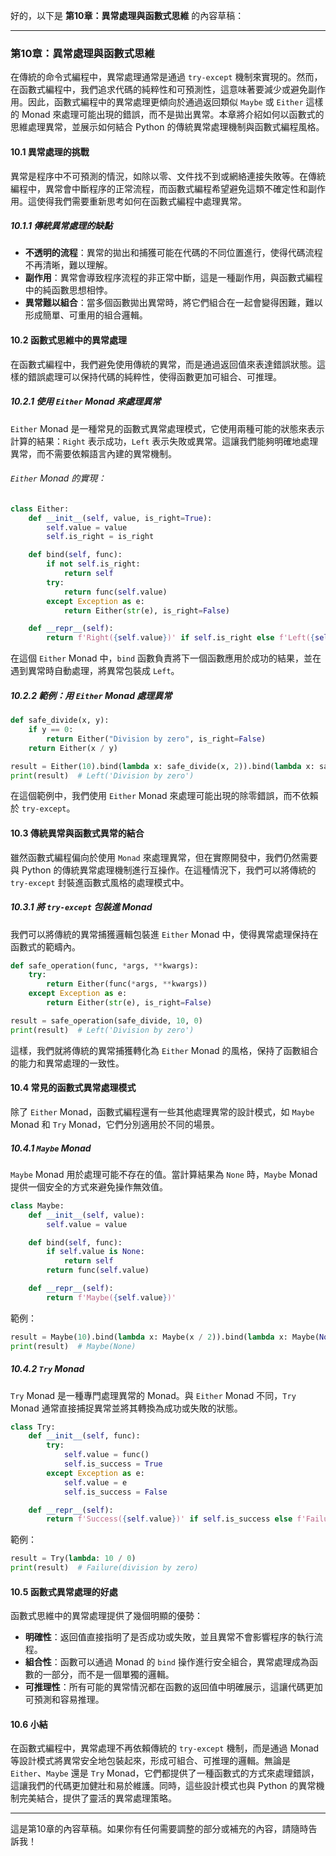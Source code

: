 好的，以下是 **第10章：異常處理與函數式思維** 的內容草稿：

---

### 第10章：異常處理與函數式思維

在傳統的命令式編程中，異常處理通常是通過 `try-except` 機制來實現的。然而，在函數式編程中，我們追求代碼的純粹性和可預測性，這意味著要減少或避免副作用。因此，函數式編程中的異常處理更傾向於通過返回類似 `Maybe` 或 `Either` 這樣的 Monad 來處理可能出現的錯誤，而不是拋出異常。本章將介紹如何以函數式的思維處理異常，並展示如何結合 Python 的傳統異常處理機制與函數式編程風格。

#### 10.1 異常處理的挑戰

異常是程序中不可預測的情況，如除以零、文件找不到或網絡連接失敗等。在傳統編程中，異常會中斷程序的正常流程，而函數式編程希望避免這類不確定性和副作用。這使得我們需要重新思考如何在函數式編程中處理異常。

##### 10.1.1 傳統異常處理的缺點

- **不透明的流程**：異常的拋出和捕獲可能在代碼的不同位置進行，使得代碼流程不再清晰，難以理解。
- **副作用**：異常會導致程序流程的非正常中斷，這是一種副作用，與函數式編程中的純函數思想相悖。
- **異常難以組合**：當多個函數拋出異常時，將它們組合在一起會變得困難，難以形成簡單、可重用的組合邏輯。

#### 10.2 函數式思維中的異常處理

在函數式編程中，我們避免使用傳統的異常，而是通過返回值來表達錯誤狀態。這樣的錯誤處理可以保持代碼的純粹性，使得函數更加可組合、可推理。

##### 10.2.1 使用 `Either` Monad 來處理異常

`Either` Monad 是一種常見的函數式異常處理模式，它使用兩種可能的狀態來表示計算的結果：`Right` 表示成功，`Left` 表示失敗或異常。這讓我們能夠明確地處理異常，而不需要依賴語言內建的異常機制。

###### `Either` Monad 的實現：

```python
class Either:
    def __init__(self, value, is_right=True):
        self.value = value
        self.is_right = is_right

    def bind(self, func):
        if not self.is_right:
            return self
        try:
            return func(self.value)
        except Exception as e:
            return Either(str(e), is_right=False)

    def __repr__(self):
        return f'Right({self.value})' if self.is_right else f'Left({self.value})'
```

在這個 `Either` Monad 中，`bind` 函數負責將下一個函數應用於成功的結果，並在遇到異常時自動處理，將異常包裝成 `Left`。

##### 10.2.2 範例：用 `Either` Monad 處理異常

```python
def safe_divide(x, y):
    if y == 0:
        return Either("Division by zero", is_right=False)
    return Either(x / y)

result = Either(10).bind(lambda x: safe_divide(x, 2)).bind(lambda x: safe_divide(x, 0))
print(result)  # Left('Division by zero')
```

在這個範例中，我們使用 `Either` Monad 來處理可能出現的除零錯誤，而不依賴於 `try-except`。

#### 10.3 傳統異常與函數式異常的結合

雖然函數式編程偏向於使用 `Monad` 來處理異常，但在實際開發中，我們仍然需要與 Python 的傳統異常處理機制進行互操作。在這種情況下，我們可以將傳統的 `try-except` 封裝進函數式風格的處理模式中。

##### 10.3.1 將 `try-except` 包裝進 Monad

我們可以將傳統的異常捕獲邏輯包裝進 `Either` Monad 中，使得異常處理保持在函數式的範疇內。

```python
def safe_operation(func, *args, **kwargs):
    try:
        return Either(func(*args, **kwargs))
    except Exception as e:
        return Either(str(e), is_right=False)

result = safe_operation(safe_divide, 10, 0)
print(result)  # Left('Division by zero')
```

這樣，我們就將傳統的異常捕獲轉化為 `Either` Monad 的風格，保持了函數組合的能力和異常處理的一致性。

#### 10.4 常見的函數式異常處理模式

除了 `Either` Monad，函數式編程還有一些其他處理異常的設計模式，如 `Maybe` Monad 和 `Try` Monad，它們分別適用於不同的場景。

##### 10.4.1 `Maybe` Monad

`Maybe` Monad 用於處理可能不存在的值。當計算結果為 `None` 時，`Maybe` Monad 提供一個安全的方式來避免操作無效值。

```python
class Maybe:
    def __init__(self, value):
        self.value = value

    def bind(self, func):
        if self.value is None:
            return self
        return func(self.value)

    def __repr__(self):
        return f'Maybe({self.value})'
```

範例：

```python
result = Maybe(10).bind(lambda x: Maybe(x / 2)).bind(lambda x: Maybe(None))
print(result)  # Maybe(None)
```

##### 10.4.2 `Try` Monad

`Try` Monad 是一種專門處理異常的 Monad。與 `Either` Monad 不同，`Try` Monad 通常直接捕捉異常並將其轉換為成功或失敗的狀態。

```python
class Try:
    def __init__(self, func):
        try:
            self.value = func()
            self.is_success = True
        except Exception as e:
            self.value = e
            self.is_success = False

    def __repr__(self):
        return f'Success({self.value})' if self.is_success else f'Failure({self.value})'
```

範例：

```python
result = Try(lambda: 10 / 0)
print(result)  # Failure(division by zero)
```

#### 10.5 函數式異常處理的好處

函數式思維中的異常處理提供了幾個明顯的優勢：

- **明確性**：返回值直接指明了是否成功或失敗，並且異常不會影響程序的執行流程。
- **組合性**：函數可以通過 Monad 的 `bind` 操作進行安全組合，異常處理成為函數的一部分，而不是一個單獨的邏輯。
- **可推理性**：所有可能的異常情況都在函數的返回值中明確展示，這讓代碼更加可預測和容易推理。

#### 10.6 小結

在函數式編程中，異常處理不再依賴傳統的 `try-except` 機制，而是通過 Monad 等設計模式將異常安全地包裝起來，形成可組合、可推理的邏輯。無論是 `Either`、`Maybe` 還是 `Try` Monad，它們都提供了一種函數式的方式來處理錯誤，這讓我們的代碼更加健壯和易於維護。同時，這些設計模式也與 Python 的異常機制完美結合，提供了靈活的異常處理策略。

---

這是第10章的內容草稿。如果你有任何需要調整的部分或補充的內容，請隨時告訴我！